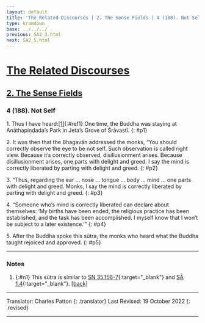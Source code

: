 ```yaml
---
layout: default
title: 'The Related Discourses | 2. The Sense Fields | 4 (188). Not Self'
type: kramdown
base: ../../../
previous: SA2_3.html
next: SA2_5.html
---
```


# [The Related Discourses](../index.html)
## [2. The Sense Fields](index.html)
### 4 (188). Not Self

1\. Thus I have heard:[\[1\]](#n1){:#ref1} One time, the Buddha was staying at Anāthapiṇḍada’s Park in Jeta’s Grove of Śrāvastī.
{: #p1}

2\. It was then that the Bhagavān addressed the monks, “You should correctly observe the eye to be not self. Such observation is called right view. Because it’s correctly observed, disillusionment arises. Because disillusionment arises, one parts with delight and greed. I say the mind is correctly liberated by parting with delight and greed.
{: #p2}

3\. “Thus, regarding the ear … nose … tongue … body … mind … one parts with delight and greed. Monks, I say the mind is correctly liberated by parting with delight and greed.
{: #p3}

4\. “Someone who’s mind is correctly liberated can declare about themselves: ‘My births have been ended, the religious practice has been established, and the task has been accomplished. I myself know that I won’t be subject to a later existence.’”
{: #p4}

5\. After the Buddha spoke this sūtra, the monks who heard what the Buddha taught rejoiced and approved.
{: #p5}

---

### Notes

1. {:#n1} This sūtra is similar to [SN 35.156-7](https://suttacentral.net/sn35.156){:target="_blank"} and [SĀ 1.4](../01/SA1_4.html){:target="_blank"}. [\[back\]](#ref1)

---

Translator: Charles Patton
{: .translator}
Last Revised: 19 October 2022
{: .revised}

---